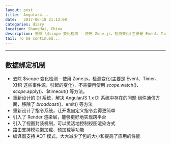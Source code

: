 ```yaml
---
layout: post
title:  Angular4...
date:   2017-06-18 21:12:08
categories: diary
location: ShangHai, China
description: 去除 \$scope 变化检测 - 使用 Zone.js，检测变化(主要是 Event、Timer、XHR 这些事件源，引起的变化)，不需要再使用 $scope.$watch()、$scope.$apply()、$timeout() 等方法。
tail: To be continued...
---
```

---


数据绑定机制
-----------

+ 去除 \$scope 变化检测 - 使用 Zone.js，检测变化(主要是 Event、Timer、XHR 这些事件源，引起的变化)，不需要再使用 $scope.$watch()、$scope.$apply()、$timeout() 等方法。
+ 重新设计的 DI 系统，解决 AngularJS 1.x DI 系统中存在的问题
组件通信方面，移除了 $broadcast() 、$emit() 等方法
+ 重新设计了指令系统，让开发自定义指令变得更简单
+ 引入了 Render 渲染层，能够更好地实现跨平台
+ 引入了视图封装机制，可以灵活地控制视图渲染方式
+ 路由支持模块懒加载、预加载等功能
+ 编译器支持 AOT 模式，大大减少了包的大小和提高了应用的性能